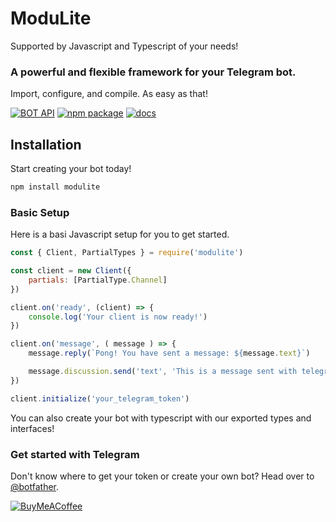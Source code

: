 # ModuLite
Supported by Javascript and Typescript of your needs!

### A powerful and flexible framework for your Telegram bot.
Import, configure, and compile. As easy as that!

[![BOT API](https://img.shields.io/badge/v.6.9-00aced.svg?style=for-the-badge&logo=telegram&label=BOT%20API)](https://core.telegram.org/bots/api)
[![npm package](https://img.shields.io/npm/v/teleflax?logo=npm&style=for-the-badge)](https://www.npmjs.org/package/modulite)
[![docs](https://img.shields.io/badge/documentation-modulite-blue.svg?longCache=true&style=for-the-badge)](modulite.js.org)

## Installation

Start creating your bot today!

```bash
npm install modulite
```

### Basic Setup
Here is a basi Javascript setup for you to get started.
```js
const { Client, PartialTypes } = require('modulite')

const client = new Client({
    partials: [PartialType.Channel]
})

client.on('ready', (client) => {
    console.log('Your client is now ready!')
})

client.on('message', ( message ) => {
    message.reply(`Pong! You have sent a message: ${message.text}`)

    message.discussion.send('text', 'This is a message sent with telegram.js!')
})

client.initialize('your_telegram_token')
```
You can also create your bot with typescript with our exported types and interfaces!

### Get started with Telegram
Don't know where to get your token or create your own bot? Head over to [@botfather](https://core.telegram.org/bots/features#botfather).

[![BuyMeACoffee](https://img.shields.io/badge/Buy%20me%20a%20coffee-%23FFDD00.svg?&style=for-the-badge&logo=buy-me-a-coffee&logoColor=black)](https://buymeacoff.com/vinzerr)
